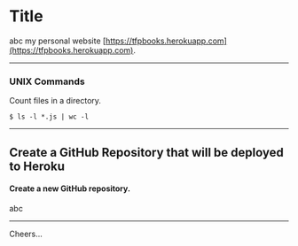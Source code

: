 # Title

abc
my personal website [https://tfpbooks.herokuapp.com](https://tfpbooks.herokuapp.com).

--------------------------------------------------------------------------------
### UNIX Commands

Count files in a directory.
````
$ ls -l *.js | wc -l
````

--------------------------------------------------------------------------------
## Create a GitHub Repository that will be deployed to Heroku

#### Create a new GitHub repository.

abc

--------------------------------------------------------------------------------
Cheers...
